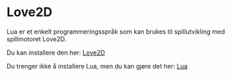 # Love2D
Lua er et enkelt programmeringsspråk som kan brukes til spillutvikling med spillmotoret Love2D.

Du kan installere den her: [Love2D](https://love2d.org/)

Du trenger ikke å installere Lua, men du kan gjøre det her:
[Lua](http://www.lua.org/)